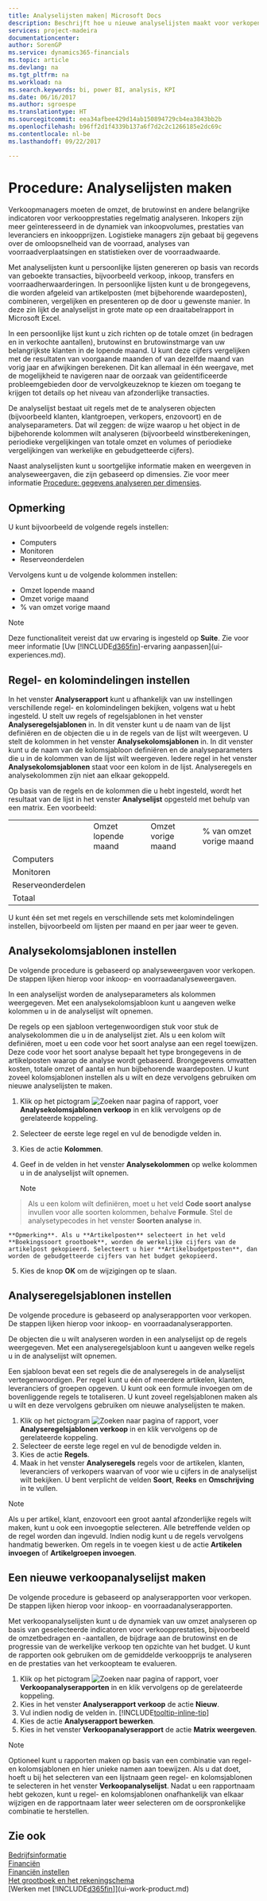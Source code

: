 ```yaml
---
title: Analyselijsten maken| Microsoft Docs
description: Beschrijft hoe u nieuwe analyselijsten maakt voor verkopen, inkopen en voorraad, en analysesjablonen instelt.
services: project-madeira
documentationcenter: 
author: SorenGP
ms.service: dynamics365-financials
ms.topic: article
ms.devlang: na
ms.tgt_pltfrm: na
ms.workload: na
ms.search.keywords: bi, power BI, analysis, KPI
ms.date: 06/16/2017
ms.author: sgroespe
ms.translationtype: HT
ms.sourcegitcommit: eea34afbee429d14ab150894729cb4ea3843bb2b
ms.openlocfilehash: b96ff2d1f4339b137a6f7d2c2c1266185e2dc69c
ms.contentlocale: nl-be
ms.lasthandoff: 09/22/2017

---
```

#  <a name="how-to-create-analysis-reports"></a>Procedure: Analyselijsten maken
Verkoopmanagers moeten de omzet, de brutowinst en andere belangrijke indicatoren voor verkoopprestaties regelmatig analyseren. Inkopers zijn meer geïnteresseerd in de dynamiek van inkoopvolumes, prestaties van leveranciers en inkoopprijzen. Logistieke managers zijn gebaat bij gegevens over de omloopsnelheid van de voorraad, analyses van voorraadverplaatsingen en statistieken over de voorraadwaarde.  

Met analyselijsten kunt u persoonlijke lijsten genereren op basis van records van geboekte transacties, bijvoorbeeld verkoop, inkoop, transfers en voorraadherwaarderingen. In persoonlijke lijsten kunt u de brongegevens, die worden afgeleid van artikelposten (met bijbehorende waardeposten), combineren, vergelijken en presenteren op de door u gewenste manier. In deze zin lijkt de analyselijst in grote mate op een draaitabelrapport in Microsoft Excel.  

In een persoonlijke lijst kunt u zich richten op de totale omzet (in bedragen en in verkochte aantallen), brutowinst en brutowinstmarge van uw belangrijkste klanten in de lopende maand. U kunt deze cijfers vergelijken met de resultaten van voorgaande maanden of van dezelfde maand van vorig jaar en afwijkingen berekenen. Dit kan allemaal in één weergave, met de mogelijkheid te navigeren naar de oorzaak van geïdentificeerde probleemgebieden door de vervolgkeuzeknop te kiezen om toegang te krijgen tot details op het niveau van afzonderlijke transacties.  

De analyselijst bestaat uit regels met de te analyseren objecten (bijvoorbeeld klanten, klantgroepen, verkopers, enzovoort) en de analyseparameters. Dat wil zeggen: de wijze waarop u het object in de bijbehorende kolommen wilt analyseren (bijvoorbeeld winstberekeningen, periodieke vergelijkingen van totale omzet en volumes of periodieke vergelijkingen van werkelijke en gebudgetteerde cijfers).

Naast analyselijsten kunt u soortgelijke informatie maken en weergeven in analyseweergaven, die zijn gebaseerd op dimensies. Zie voor meer informatie [Procedure: gegevens analyseren per dimensies](bi-how-analyze-data-dimension.md).

## <a name="example"></a>Opmerking  
U kunt bijvoorbeeld de volgende regels instellen:  
- Computers  
- Monitoren  
- Reserveonderdelen  

Vervolgens kunt u de volgende kolommen instellen:  

- Omzet lopende maand  
- Omzet vorige maand  
- % van omzet vorige maand  

> [!NOTE]  
>   Deze functionaliteit vereist dat uw ervaring is ingesteld op **Suite**. Zie voor meer informatie [Uw [!INCLUDE[d365fin](includes/d365fin_md.md)]-ervaring aanpassen](ui-experiences.md).

## <a name="setting-up-line-and-column-layouts"></a>Regel- en kolomindelingen instellen  
 In het venster **Analyserapport** kunt u afhankelijk van uw instellingen verschillende regel- en kolomindelingen bekijken, volgens wat u hebt ingesteld. U stelt uw regels of regelsjablonen in het venster **Analyseregelsjablonen** in. In dit venster kunt u de naam van de lijst definiëren en de objecten die u in de regels van de lijst wilt weergeven. U stelt de kolommen in het venster **Analysekolomsjablonen** in. In dit venster kunt u de naam van de kolomsjabloon definiëren en de analyseparameters die u in de kolommen van de lijst wilt weergeven. Iedere regel in het venster **Analysekolomsjablonen** staat voor een kolom in de lijst. Analyseregels en analysekolommen zijn niet aan elkaar gekoppeld.  

Op basis van de regels en de kolommen die u hebt ingesteld, wordt het resultaat van de lijst in het venster **Analyselijst** opgesteld met behulp van een matrix. Een voorbeeld:  

|||||  
|-|-|-|-|  
||Omzet lopende maand|Omzet vorige maand|% van omzet vorige maand|  
|Computers||||  
|Monitoren||||  
|Reserveonderdelen||||  
|Totaal||||  

 U kunt één set met regels en verschillende sets met kolomindelingen instellen, bijvoorbeeld om lijsten per maand en per jaar weer te geven.

 ## <a name="to-set-up-analysis-column-templates"></a>Analysekolomsjablonen instellen
De volgende procedure is gebaseerd op analyseweergaven voor verkopen. De stappen lijken hierop voor inkoop- en voorraadanalyseweergaven.

In een analyselijst worden de analyseparameters als kolommen weergegeven. Met een analysekolomsjabloon kunt u aangeven welke kolommen u in de analyselijst wilt opnemen.  

De regels op een sjabloon vertegenwoordigen stuk voor stuk de analysekolommen die u in de analyselijst ziet. Als u een kolom wilt definiëren, moet u een code voor het soort analyse aan een regel toewijzen. Deze code voor het soort analyse bepaalt het type brongegevens in de artikelposten waarop de analyse wordt gebaseerd. Brongegevens omvatten kosten, totale omzet of aantal en hun bijbehorende waardeposten. U kunt zoveel kolomsjablonen instellen als u wilt en deze vervolgens gebruiken om nieuwe analyselijsten te maken.    

1. Klik op het pictogram ![Zoeken naar pagina of rapport](media/ui-search/search_small.png "pictogram Zoeken naar pagina of rapport"), voer **Analysekolomsjablonen verkoop** in en klik vervolgens op de gerelateerde koppeling.  
2. Selecteer de eerste lege regel en vul de benodigde velden in.
3. Kies de actie **Kolommen**.  
4. Geef in de velden in het venster **Analysekolommen** op welke kolommen u in de analyselijst wilt opnemen.  

    > [!NOTE]  
>   Als u een kolom wilt definiëren, moet u het veld **Code soort analyse** invullen voor alle soorten kolommen, behalve **Formule**. Stel de analysetypecodes in het venster **Soorten analyse** in.  

    **Opmerking**. Als u **Artikelposten** selecteert in het veld **Boekingssoort grootboek**, worden de werkelijke cijfers van de artikelpost gekopieerd. Selecteert u hier **Artikelbudgetposten**, dan worden de gebudgetteerde cijfers van het budget gekopieerd.  
5.  Kies de knop **OK** om de wijzigingen op te slaan.  

## <a name="to-set-up-analysis-line-templates"></a>Analyseregelsjablonen instellen  
De volgende procedure is gebaseerd op analyserapporten voor verkopen. De stappen lijken hierop voor inkoop- en voorraadanalyserapporten.

De objecten die u wilt analyseren worden in een analyselijst op de regels weergegeven. Met een analyseregelsjabloon kunt u aangeven welke regels u in de analyselijst wilt opnemen.  

Een sjabloon bevat een set regels die de analyseregels in de analyselijst vertegenwoordigen. Per regel kunt u één of meerdere artikelen, klanten, leveranciers of groepen opgeven. U kunt ook een formule invoegen om de bovenliggende regels te totaliseren. U kunt zoveel regelsjablonen maken als u wilt en deze vervolgens gebruiken om nieuwe analyselijsten te maken.    

1. Klik op het pictogram ![Zoeken naar pagina of rapport](media/ui-search/search_small.png "pictogram Zoeken naar pagina of rapport"), voer **Analyseregelsjablonen verkoop** in en klik vervolgens op de gerelateerde koppeling.  
2. Selecteer de eerste lege regel en vul de benodigde velden in.
3. Kies de actie **Regels**.  
4. Maak in het venster **Analyseregels** regels voor de artikelen, klanten, leveranciers of verkopers waarvan of voor wie u cijfers in de analyselijst wilt bekijken. U bent verplicht de velden **Soort**, **Reeks** en **Omschrijving** in te vullen.  

> [!NOTE]  
>   Als u per artikel, klant, enzovoort een groot aantal afzonderlijke regels wilt maken, kunt u ook een invoegoptie selecteren. Alle betreffende velden op de regel worden dan ingevuld.  Indien nodig kunt u de regels vervolgens handmatig bewerken. Om regels in te voegen kiest u de actie **Artikelen invoegen** of **Artikelgroepen invoegen**.  

## <a name="to-create-a-new-sales-analysis-report"></a>Een nieuwe verkoopanalyselijst maken
De volgende procedure is gebaseerd op analyserapporten voor verkopen. De stappen lijken hierop voor inkoop- en voorraadanalyserapporten.

Met verkoopanalyselijsten kunt u de dynamiek van uw omzet analyseren op basis van geselecteerde indicatoren voor verkoopprestaties, bijvoorbeeld de omzetbedragen en -aantallen, de bijdrage aan de brutowinst en de progressie van de werkelijke verkoop ten opzichte van het budget. U kunt de rapporten ook gebruiken om de gemiddelde verkoopprijs te analyseren en de prestaties van het verkoopteam te evalueren.  

1. Klik op het pictogram ![Zoeken naar pagina of rapport](media/ui-search/search_small.png "pictogram Zoeken naar pagina of rapport"), voer **Verkoopanalyserapporten** in en klik vervolgens op de gerelateerde koppeling.  
2. Kies in het venster **Analyserapport verkoop** de actie **Nieuw**.
3. Vul indien nodig de velden in. [!INCLUDE[tooltip-inline-tip](includes/tooltip-inline-tip_md.md)]
4. Kies de actie **Analyserapport bewerken**.
5. Kies in het venster **Verkoopanalyserapport** de actie **Matrix weergeven**.  

> [!NOTE]  
>   Optioneel kunt u rapporten maken op basis van een combinatie van regel- en kolomsjablonen en hier unieke namen aan toewijzen. Als u dat doet, hoeft u bij het selecteren van een lijstnaam geen regel- en kolomsjablonen te selecteren in het venster **Verkoopanalyselijst**. Nadat u een rapportnaam hebt gekozen, kunt u regel- en kolomsjablonen onafhankelijk van elkaar wijzigen en de rapportnaam later weer selecteren om de oorspronkelijke combinatie te herstellen.

## <a name="see-also"></a>Zie ook
[Bedrijfsinformatie](bi.md)  
[Financiën](finance.md)  
[Financiën instellen](finance-setup-finance.md)  
[Het grootboek en het rekeningschema](finance-general-ledger.md)  
[Werken met [!INCLUDE[d365fin](includes/d365fin_md.md)]](ui-work-product.md)  


